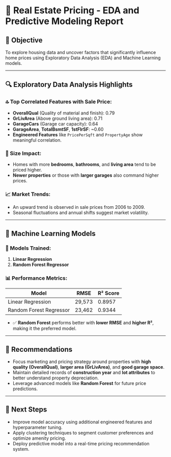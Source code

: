 
# 🏡 Real Estate Pricing - EDA and Predictive Modeling Report

## 📌 Objective
To explore housing data and uncover factors that significantly influence home prices using Exploratory Data Analysis (EDA) and Machine Learning models.

---

## 🔍 Exploratory Data Analysis Highlights

### 🔝 Top Correlated Features with Sale Price:
- **OverallQual** (Quality of material and finish): 0.79
- **GrLivArea** (Above ground living area): 0.71
- **GarageCars** (Garage car capacity): 0.64
- **GarageArea**, **TotalBsmtSF**, **1stFlrSF**: ~0.60
- **Engineered Features** like `PricePerSqft` and `PropertyAge` show meaningful correlation.

### 📐 Size Impact:
- Homes with more **bedrooms**, **bathrooms**, and **living area** tend to be priced higher.
- **Newer properties** or those with **larger garages** also command higher prices.

### 📈 Market Trends:
- An upward trend is observed in sale prices from 2006 to 2009.
- Seasonal fluctuations and annual shifts suggest market volatility.

---

## 🤖 Machine Learning Models

### 🧠 Models Trained:
1. **Linear Regression**
2. **Random Forest Regressor**

### 📊 Performance Metrics:

| Model                   | RMSE       | R² Score |
|------------------------|------------|----------|
| Linear Regression       | 29,573     | 0.8957   |
| Random Forest Regressor | 23,462     | 0.9344   |

- ✅ **Random Forest** performs better with **lower RMSE** and **higher R²**, making it the preferred model.

---

## 📌 Recommendations

- Focus marketing and pricing strategy around properties with **high quality (OverallQual)**, **larger area (GrLivArea)**, and **good garage space**.
- Maintain detailed records of **construction year** and **lot attributes** to better understand property depreciation.
- Leverage advanced models like **Random Forest** for future price predictions.

---

## 🏁 Next Steps

- Improve model accuracy using additional engineered features and hyperparameter tuning.
- Apply clustering techniques to segment customer preferences and optimize amenity pricing.
- Deploy predictive model into a real-time pricing recommendation system.
